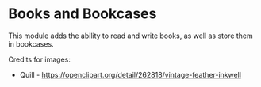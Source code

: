 # Books and Bookcases

This module adds the ability to read and write books, as well as store them in bookcases.

Credits for images:
- Quill - https://openclipart.org/detail/262818/vintage-feather-inkwell